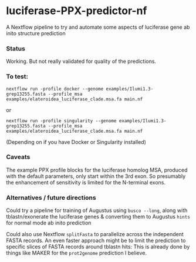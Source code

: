 # luciferase-PPX-predictor-nf
A Nextflow pipeline to try and automate some aspects of luciferase gene ab inito structure prediction

### Status
Working. But not really validated for quality of the predictions.

### To test:

```
nextflow run -profile docker --genome examples/Ilumi1.3-grep13255.fasta --profile_msa examples/elateroidea_luciferase_clade.msa.fa main.nf
```
or
```
nextflow run -profile singularity --genome examples/Ilumi1.3-grep13255.fasta --profile_msa examples/elateroidea_luciferase_clade.msa.fa main.nf
```

(Depending on if you have Docker or Singularity installed)

### Caveats

The example PPX profile blocks for the luciferase homolog MSA, produced with the default parameters, only start within the 3rd exon. So presumably the enhancement of sensitivity is limited for the N-terminal exons.

### Alternatives / future directions

Could try a pipeline for training of Augustus using `busco --long`, along with tblastn/exonerate the luciferase genes & converting them to Augustus `hints` for normal mode ab inito prediction

Could also use Nextflow `splitFasta` to parallelize across the independent FASTA records. An even faster approach might be to limit the prediction to specific slices of FASTA records around tblastn hits: This is already done by things like MAKER for the `prot2genome` prediction I believe.

